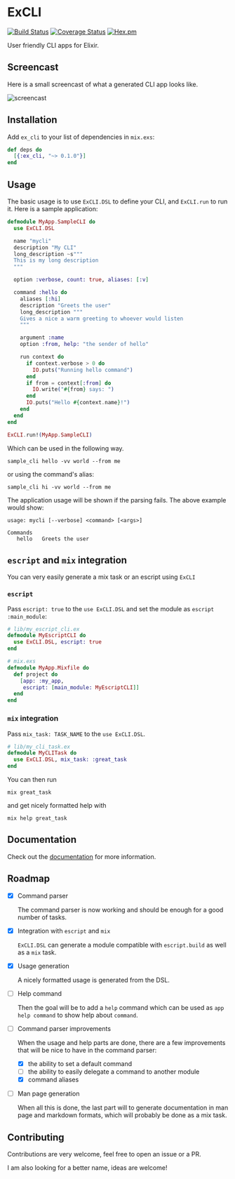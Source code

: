 # ExCLI

[![Build Status](https://travis-ci.org/danhper/ex_cli.svg?branch=master)](https://travis-ci.org/danhper/ex_cli)
[![Coverage Status](https://coveralls.io/repos/github/danhper/ex_cli/badge.svg?branch=master)](https://coveralls.io/github/danhper/ex_cli?branch=master)
[![Hex.pm](https://img.shields.io/hexpm/v/ex_cli.svg)](https://hex.pm/packages/ex_cli)

User friendly CLI apps for Elixir.

## Screencast

Here is a small screencast of what a generated CLI app looks like.

![screencast][2]

## Installation

Add `ex_cli` to your list of dependencies in `mix.exs`:

```elixir
def deps do
  [{:ex_cli, "~> 0.1.0"}]
end
```

## Usage

The basic usage is to use `ExCLI.DSL` to define your CLI, and `ExCLI.run` to run it.
Here is a sample application:


```elixir
defmodule MyApp.SampleCLI do
  use ExCLI.DSL

  name "mycli"
  description "My CLI"
  long_description ~s"""
  This is my long description
  """

  option :verbose, count: true, aliases: [:v]

  command :hello do
    aliases [:hi]
    description "Greets the user"
    long_description """
    Gives a nice a warm greeting to whoever would listen
    """

    argument :name
    option :from, help: "the sender of hello"

    run context do
      if context.verbose > 0 do
        IO.puts("Running hello command")
      end
      if from = context[:from] do
        IO.write("#{from} says: ")
      end
      IO.puts("Hello #{context.name}!")
    end
  end
end

ExCLI.run!(MyApp.SampleCLI)
```

Which can be used in the following way.

```
sample_cli hello -vv world --from me
```

or using the command's alias:

```
sample_cli hi -vv world --from me
```

The application usage will be shown if the parsing fails. The above example would show:

```
usage: mycli [--verbose] <command> [<args>]

Commands
   hello   Greets the user
```

## `escript` and `mix` integration

You can very easily generate a mix task or an escript using `ExCLI`

### `escript`

Pass `escript: true` to the `use ExCLI.DSL` and set the module as `escript` `:main_module`:

```elixir
# lib/my_escript_cli.ex
defmodule MyEscriptCLI do
  use ExCLI.DSL, escript: true
end

# mix.exs
defmodule MyApp.Mixfile do
  def project do
    [app: :my_app,
     escript: [main_module: MyEscriptCLI]]
  end
end
```

### `mix` integration

Pass `mix_task: TASK_NAME` to the `use ExCLI.DSL`.

```elixir
# lib/my_cli_task.ex
defmodule MyCLITask do
  use ExCLI.DSL, mix_task: :great_task
end
```

You can then run

```
mix great_task
```

and get nicely formatted help with

```
mix help great_task
```


## Documentation

Check out the [documentation][1] for more information.

## Roadmap

  * [x] Command parser

    The command parser is now working and should be enough for a good number of tasks.

  * [x] Integration with `escript` and `mix`

    `ExCLI.DSL` can generate a module compatible with `escript.build` as well as a `mix` task.

  * [x] Usage generation

    A nicely formatted usage is generated from the DSL.

  * [ ] Help command

    Then the goal will be to add a `help` command which can be used as `app help command` to show help about `command`.

  * [ ] Command parser improvements

    When the usage and help parts are done, there are a few improvements that will be nice to have in the command parser:

      * [x] the ability to set a default command
      * [ ] the ability to easily delegate a command to another module
      * [x] command aliases

  * [ ] Man page generation

    When all this is done, the last part will to generate documentation in man page and markdown formats, which will probably be done as a mix task.

## Contributing

Contributions are very welcome, feel free to open an issue or a PR.

I am also looking for a better name, ideas are welcome!

[1]: https://hexdocs.pm/ex_cli/api-reference.html
[2]: https://cloud.githubusercontent.com/assets/1436271/15265160/fddba4ea-19b8-11e6-9f48-1ac3be7e839c.gif
